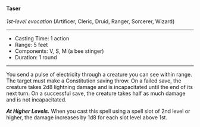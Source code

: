 #### Taser
*1st-level evocation* (Artificer, Cleric, Druid, Ranger, Sorcerer, Wizard)
___
- Casting Time: 1 action
- Range: 5 feet
- Components: V, S, M (a bee stinger)
- Duration: 1 round
---
You send a pulse of electricity through a creature you can see within range. The target must make a Constitution saving throw. On a failed save, the creature takes 2d8 lightning damage and is incapacitated until the end of its next turn. On a successful save, the creature takes half as much damage and is not incapacitated.

***At Higher Levels.*** When you cast this spell using a spell slot of 2nd level or higher, the damage increases by 1d8 for each slot level above 1st.